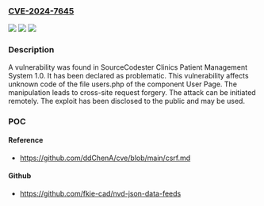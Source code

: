 ### [CVE-2024-7645](https://cve.mitre.org/cgi-bin/cvename.cgi?name=CVE-2024-7645)
![](https://img.shields.io/static/v1?label=Product&message=Clinics%20Patient%20Management%20System&color=blue)
![](https://img.shields.io/static/v1?label=Version&message=%3D%201.0%20&color=brighgreen)
![](https://img.shields.io/static/v1?label=Vulnerability&message=CWE-352%20Cross-Site%20Request%20Forgery&color=brighgreen)

### Description

A vulnerability was found in SourceCodester Clinics Patient Management System 1.0. It has been declared as problematic. This vulnerability affects unknown code of the file users.php of the component User Page. The manipulation leads to cross-site request forgery. The attack can be initiated remotely. The exploit has been disclosed to the public and may be used.

### POC

#### Reference
- https://github.com/ddChenA/cve/blob/main/csrf.md

#### Github
- https://github.com/fkie-cad/nvd-json-data-feeds

